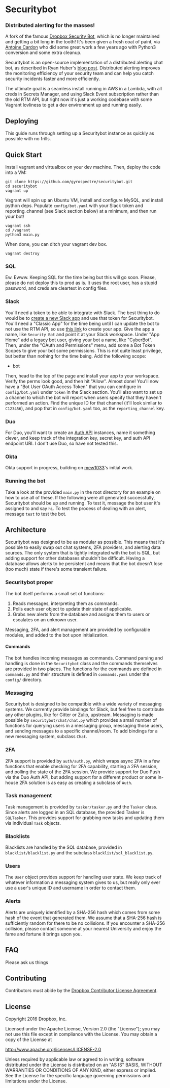 # Securitybot
### Distributed alerting for the masses!
A fork of the famous [Dropbox Security Bot][db-orig], which is no longer maintained and getting a bit long in the tooth! It's been given a fresh coat of paint,
via [Antoine Cardon][algolia] who did some great work a few years ago with Python3 conversion and some extra cleanup.

Securitybot is an open-source implementation of a distributed alerting chat bot, as described in Ryan Huber's [blog post][slack-blog].
Distributed alerting improves the monitoring efficiency of your security team and can help you catch security incidents faster and more efficiently.

The ultimate goal is a seamless install running in AWS in a Lambda, with all creds in Secrets Manager, and using Slack Event subscription
rather than the old RTM API, but right now it's just a working codebase with some Vagrant lovliness to get a dev environment up and running easily.

## Deploying
This guide runs through setting up a Securitybot instance as quickly as possible with no frills.

## Quick Start
Install vagrant and virtualbox on your dev machine. Then, deploy the code into a VM:
```
git clone https://github.com/gyrospectre/securitybot.git
cd securitybot
vagrant up
```
Vagrant will spin up an Ubuntu VM, install and configure MySQL, and install python deps. Populate `config/bot.yaml` with your
Slack token and reporting_channel (see Slack section below) at a minimum, and then run your bot!
```
vagrant ssh
cd /vagrant
python3 main.py
```
When done, you can ditch your vagrant dev box.
```
vagrant destroy
```

### SQL
Ew. Ewww. Keeping SQL for the time being but this will go soon. Please, please do not deploy this to prod as is. It uses the root user, 
has a stupid password, and creds are cleartext in config files.

### Slack
You'll need a token to be able to integrate with Slack.
The best thing to do would be to [create a new Slack app][bot-user] and use that token for Securitybot. You'll need a "Classic App" for the time
being until I can update the bot to not use the RTM API, so use [this link][create-classic-app] to create your app. Give the app a name, like `Security Bot`
and point it at your Slack workspace. Under "App Home" add a legacy bot user, giving your bot a name, like "CyberBot".
Then, under the "OAuth and Permissions" menu, add some a Bot Token Scopes to give your bot some permissions. This is not quite least privilege, but
better than nothing for the time being. Add the following scope:

- bot

Then, head to the top of the page and install your app to your workspace. Verify the perms look good, and then hit "Allow". Almost done!
You'll now have a "Bot User OAuth Access Token" that you can configure in `config/bot.yaml` under `token` in the Slack section. 
You'll also want to set up a channel to which the bot will report when users specify that they haven't performed an action.
Find the unique ID for that channel (it'll look similar to `C123456`), and pop that in `config/bot.yaml` too, as the `reporting_channel` key.

### Duo
For Duo, you'll want to create an [Auth API][auth-api] instances, name it something clever, and keep track of the integration key, secret key, and auth API endpoint URI.
I don't use Duo, so have not tested this.

### Okta
Okta support in progress, building on [mew1033]'s initial work.
 
### Running the bot
Take a look at the provided `main.py` in the root directory for an example on how to use all of these.
If the following were all generated successfully, Securitybot should be up and running.
To test it, message the bot user it's assigned to and say `hi`.
To test the process of dealing with an alert, message `test` to test the bot.

## Architecture
Securitybot was designed to be as modular as possible.
This means that it's possible to easily swap out chat systems, 2FA providers, and alerting data sources.
The only system that is tightly integrated with the bot is SQL, but adding support for other databases shouldn't be difficult.
Having a database allows alerts to be persistent and means that the bot doesn't lose (too much) state if there's some transient failure.

### Securitybot proper
The bot itself performs a small set of functions:

1. Reads messages, interpreting them as commands.
1. Polls each user object to update their state of applicable.
1. Grabs new alerts from the database and assigns them to users or escalates on an unknown user.

Messaging, 2FA, and alert management are provided by configurable modules, and added to the bot upon initialization.

#### Commands
The bot handles incoming messages as commands.
Command parsing and handling is done in the `Securitybot` class and the commands themselves are provided in two places.
The functions for the commands are defined in `commands.py` and their structure is defined in `commands.yaml` under the `config/` directory.

### Messaging
Securitybot is designed to be compatible with a wide variety of messaging systems.
We currently provide bindings for Slack, but feel free to contribute any other plugins, like for Gitter or Zulip, upstream.
Messaging is made possible by `securitybot/chat/chat.py` which provides a small number of functions for querying users in a messaging group, messaging those users, and sending messages to a specific channel/room.
To add bindings for a new messaging system, subclass `Chat`.

### 2FA
2FA support is provided by `auth/auth.py`, which wraps async 2FA in a few functions that enable checking for 2FA capability, starting a 2FA session, and polling the state of the 2FA session.
We provide support for Duo Push via the Duo Auth API, but adding support for a different product or some in-house 2FA solution is as easy as creating a subclass of `Auth`.

### Task management
Task management is provided by `tasker/tasker.py` and the `Tasker` class.
Since alerts are logged in an SQL database, the provided Tasker is `SQLTasker`.
This provides support for grabbing new tasks and updating them via individual `Task` objects.

### Blacklists
Blacklists are handled by the SQL database, provided in `blacklist/blacklist.py` and the subclass `blacklist/sql_blacklist.py`.

### Users
The `User` object provides support for handling user state.
We keep track of whatever information a messaging system gives to us, but really only ever use a user's unique ID and username in order to contact them.

### Alerts
Alerts are uniquely identified by a SHA-256 hash which comes from some hash of the event that generated them.
We assume that a SHA-256 hash is sufficiently random for there to be no collisions.
If you encounter a SHA-256 collision, please contact someone at your nearest University and enjoy the fame and fortune it brings upon you.

## FAQ

Please ask us things

## Contributing
Contributors must abide by the [Dropbox Contributor License Agreement][cla].

## License

Copyright 2016 Dropbox, Inc.

Licensed under the Apache License, Version 2.0 (the "License");
you may not use this file except in compliance with the License.
You may obtain a copy of the License at

   http://www.apache.org/licenses/LICENSE-2.0

Unless required by applicable law or agreed to in writing, software
distributed under the License is distributed on an "AS IS" BASIS,
WITHOUT WARRANTIES OR CONDITIONS OF ANY KIND, either express or implied.
See the License for the specific language governing permissions and
limitations under the License.



[slack-blog]: https://slack.engineering/distributed-security-alerting-c89414c992d6 "Distributed Alerting"
[bot-user]: https://api.slack.com/authentication/basics "Slack Bot Users"
[create-classic-app]: https://api.slack.com/apps?new_classic_app=1 "this link"
[auth-api]: https://duo.com/docs/authapi "Duo Auth API"
[cla]: https://opensource.dropbox.com/cla/ "Dropbox CLA"
[algolia]: https://github.com/algolia/securitybot "algolia"
[db-orig]: https://github.com/dropbox/securitybot "Dropbox Security Bot" 
[mew1033]: https://github.com/mew1033/securitybot "mew1033"
